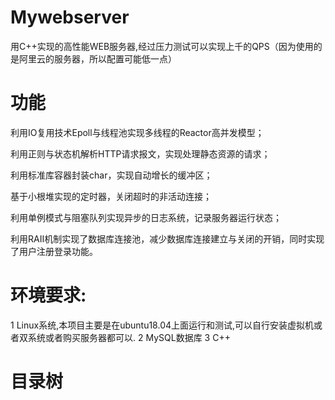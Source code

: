# Mywebserver
用C++实现的高性能WEB服务器,经过压力测试可以实现上千的QPS（因为使用的是阿里云的服务器，所以配置可能低一点）
# 功能
利用IO复用技术Epoll与线程池实现多线程的Reactor高并发模型；

利用正则与状态机解析HTTP请求报文，实现处理静态资源的请求；

利用标准库容器封装char，实现自动增长的缓冲区；

基于小根堆实现的定时器，关闭超时的非活动连接；

利用单例模式与阻塞队列实现异步的日志系统，记录服务器运行状态；

利用RAII机制实现了数据库连接池，减少数据库连接建立与关闭的开销，同时实现了用户注册登录功能。
# 环境要求:
1 Linux系统,本项目主要是在ubuntu18.04上面运行和测试,可以自行安装虚拟机或者双系统或者购买服务器都可以.
2 MySQL数据库
3 C++
# 目录树
